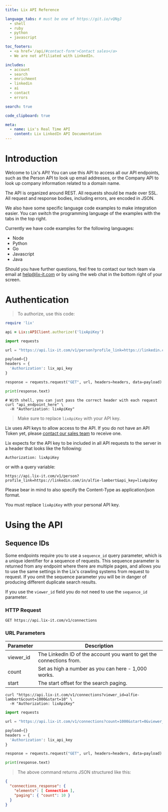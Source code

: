 ```yaml
---
title: Lix API Reference

language_tabs: # must be one of https://git.io/vQNgJ
  - shell
  - ruby
  - python
  - javascript

toc_footers:
  - <a href='/api/#contact-form'>Contact sales</a>
  - We are not affiliated with LinkedIn.

includes:
  - account
  - search
  - enrichment
  - linkedin
  - ai
  - contact
  - errors

search: true

code_clipboard: true

meta:
  - name: Lix's Real Time API
    content: Lix LinkedIn API Documentation
---
```


# Introduction

Welcome to Lix's API! You can use this API to access all our API endpoints, such as the Person API to look up email addresses, or the Company API to look up company information related to a domain name.

The API is organized around REST. All requests should be made over SSL. All request and response bodies, including errors, are encoded in JSON.

We also have some specific language code examples to make integration easier. You can switch the programming language of the examples with the tabs in the top right.

Currently we have code examples for the following languages:

- Node
- Python
- Go
- Javascript
- Java

Should you have further questions, feel free to contact our tech team via email at [help@lix-it.com](mailto:help@lix-it.com) or by using the web chat in the bottom right of your screen.

# Authentication

> To authorize, use this code:

```ruby
require 'lix'

api = Lix::APIClient.authorize!('lixApiKey')
```

```python
import requests

url = "https://api.lix-it.com/v1/person?profile_link=https://linkedin.com/in/alfie-lambert"

payload={}
headers = {
  'Authorization': lix_api_key
}

response = requests.request("GET", url, headers=headers, data=payload)

print(response.text)
```

```shell
# With shell, you can just pass the correct header with each request
curl "api_endpoint_here" \
  -H "Authorization: lixApiKey"
```

> Make sure to replace `lixApiKey` with your API key.

Lix uses API keys to allow access to the API. If you do not have an API Token yet, please [contact our sales team](mailto:help@lix-it.com) to receive one.

Lix expects for the API key to be included in all API requests to the server in a header that looks like the following:

`Authorization: lixApiKey`

or with a query variable:

`https://api.lix-it.com/v1/person?profile_link=https://linkedin.com/in/alfie-lambert&api_key=lixApiKey`

Please bear in mind to also specify the Content-Type as application/json format.


<aside class="notice">
You must replace <code>lixApiKey</code> with your personal API key.
</aside>

# Using the API

## Sequence IDs

Some endpoints require you to use a `sequence_id` query parameter, which is a unique identifier for a sequence of requests. This sequence parameter is returned from any endpoint where there are multiple pages, and allows you to use the same settings in the Lix's crawling systems from request to request. If you omit the sequence parameter you will be in danger of producing different duplicate search results.

If you use the `viewer_id` field you do not need to use the `sequence_id` parameter.

### HTTP Request

`GET https://api.lix-it.com/v1/connections`

### URL Parameters

Parameter | Description
--------- | -----------
viewer_id | The LinkedIn ID of the account you want to get the connections from.
count     | Set as high a number as you can here - 1,000 works.
start     | The start offset for the search paging.


```shell
curl "https://api.lix-it.com/v1/connections?viewer_id=alfie-lambert&count=1000&start=10" \
  -H "Authorization: lixApiKey"
```

```python
import requests

url = "https://api.lix-it.com/v1/connections?count=1000&start=0&viewer_id=alfie-lambert"

payload={}
headers = {
  'Authorization': lix_api_key
}

response = requests.request("GET", url, headers=headers, data=payload)

print(response.text)
```

> The above command returns JSON structured like this:

```json
{
  "connections_response": {
    "elements": [ Connection ],
    "paging": { "count": 10 }
  }
}
```
